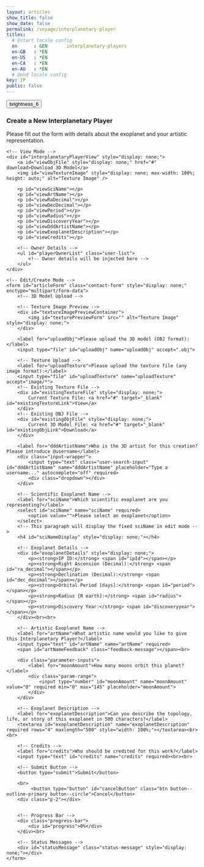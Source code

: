 ```yaml
---
layout: articles
show_title: false
show_date: false
permalink: /voyage/interplanetary-player
titles:
  # @start locale config
  en      : &EN       interplanetary-players
  en-GB   : *EN
  en-US   : *EN
  en-CA   : *EN
  en-AU   : *EN
  # @end locale config
key: IP
public: false
---
```


<div class="form-container">
    <div class="button-container">
        <div class="back-button-container">
            <a href="/voyage" title="Back to Voyage">
                <button id="backButton" class="btn button--outline-primary button--circle">
                    <span class="material-symbols-outlined">brightness_6</span>
                </button>
            </a>
        </div>
        <div class="edit-button-container">
            <button id="editButton" class="btn button--outline-primary button--circle" title="Edit Interplanetary Player" style="display: none;">
                <span class="material-symbols-outlined">edit</span> 
            </button>
        </div>
    </div>
    <h3 id="formTitle">Create a New Interplanetary Player</h3>
    <p>Please fill out the form with details about the exoplanet and your artistic representation.</p>

    <!-- View Mode -->
    <div id="interplanetaryPlayerView" style="display: none;">
        <a id="viewObjFile" style="display: none;" href="#" download>Download 3D Model</a>
        <img id="viewTextureImage" style="display: none; max-width: 100%; height: auto;" alt="Texture Image" />
        
        <p id="viewSciName"></p>
        <p id="viewArtName"></p>
        <p id="viewRaDecimal"></p>
        <p id="viewDecDecimal"></p>
        <p id="viewPeriod"></p>
        <p id="viewRadius"></p>
        <p id="viewDiscoveryYear"></p>
        <p id="viewDddArtistName"></p>
        <p id="viewExoplanetDescription"></p>
        <p id="viewCredits"></p>
        
        <!-- Owner Details -->
        <ul id="playerOwnerList" class="user-list">
            <!-- Owner details will be injected here -->
        </ul>
    </div>
        
    <!-- Edit/Create Mode -->
    <form id="articleForm" class="contact-form" style="display: none;" enctype="multipart/form-data">
        <!-- 3D Model Upload -->

        <!-- Texture Image Preview -->
        <div id="textureImagePreviewContainer">
            <img id="texturePreviewForm" src="" alt="Texture Image" style="display: none;">
        </div>

        <label for="uploadObj">Please upload the 3D model (OBJ format):</label>
        <input type="file" id="uploadObj" name="uploadObj" accept=".obj">

        <!-- Texture Upload -->
        <label for="uploadTexture">Please upload the texture file (any image format):</label>
        <input type="file" id="uploadTexture" name="uploadTexture" accept="image/*">
        <!-- Existing Texture File -->
        <div id="existingTextureFile" style="display: none;">
            Current Texture File: <a href="#" target="_blank" id="existingTextureLink">View</a>
        </div>
        <!-- Existing OBJ File -->
        <div id="existingObjFile" style="display: none;">
            Current 3D Model File: <a href="#" target="_blank" id="existingObjLink">Download</a>
        </div>

        <label for="dddArtistName">Who is the 3D artist for this creation? Please introduce @username</label>
        <div class="input-wrapper">
            <input type="text" class="user-search-input" id="dddArtistName" name="dddArtistName" placeholder="Type a username..." autocomplete="off" required>
            <div class="dropdown"></div>
        </div>

        <!-- Scientific Exoplanet Name -->
        <label for="sciName">Which scientific exoplanet are you representing?</label>
        <select id="sciName" name="sciName" required>
            <option value="">Please select an exoplanet</option>
        </select>
        <!-- This paragraph will display the fixed sciName in edit mode -->
        <h4 id="sciNameDisplay" style="display: none;"></h4>

        <!-- Exoplanet Details -->
        <div id="exoplanetDetails" style="display: none;">
            <p><strong>IP ID:</strong> <span id="ipId"></span></p>
            <p><strong>Right Ascension (Decimal):</strong> <span id="ra_decimal"></span></p>
            <p><strong>Declination (Decimal):</strong> <span id="dec_decimal"></span></p>
            <p><strong>Orbital Period [days]:</strong> <span id="period"></span></p>
            <p><strong>Radius [R earth]:</strong> <span id="radius"></span></p>
            <p><strong>Discovery Year:</strong> <span id="discoveryyear"></span></p>
        </div><br><br>

        <!-- Artistic Exoplanet Name -->
        <label for="artName">What artistic name would you like to give this Interplanetary Player?</label>
        <input type="text" id="artName" name="artName" required>
        <span id="artNameFeedback" class="feedback-message"></span><br>

        <div class="parameter-inputs">
            <label for="moonAmount">How many moons orbit this planet?</label>
            <div class="param-range">
                <input type="number" id="moonAmount" name="moonAmount" value="0" required min="0" max="145" placeholder="moonAmount">
            </div>
        </div>

        <!-- Exoplanet Description -->
        <label for="exoplanetDescription">Can you describe the topology, life, or story of this exoplanet in 500 characters?</label>
        <textarea id="exoplanetDescription" name="exoplanetDescription" required rows="4" maxlength="500" style="width: 100%;"></textarea><br><br>

        <!-- Credits -->
        <label for="credits">Who should be credited for this work?</label>
        <input type="text" id="credits" name="credits" required><br><br>

        <!-- Submit Button -->
        <button type="submit">Submit</button>

        <br>
             <button type="button" id="cancelButton" class="btn button--outline-primary button--circle">Cancel</button>
        <div class="p-2"></div>


        <!-- Progress Bar -->
        <div class="progress-bar">
            <div id="progress">0%</div>
        </div><br>

        <!-- Status Messages -->
        <div id="statusMessage" class="status-message" style="display: none;"></div>
    </form>
</div>

<div id="toastContainer" style="position: fixed; top: 20px; right: 20px; z-index: 1000;"></div>

<script>
    // Define submitButton globally
    const submitButton = document.querySelector('#articleForm button[type="submit"]');
    if (!submitButton) {
        console.error('Submit button not found! Please check the selector.');
    }

    // Toast Function for User Notifications
    function showToast(message, type = 'success') {
        const toastContainer = document.getElementById('toastContainer');
        const toast = document.createElement('div');
        const toastId = `toast_${Date.now()}`;
        toast.classList.add('toast');
        toast.setAttribute('id', toastId);
        toast.setAttribute('role', 'alert');
        toast.setAttribute('aria-live', 'assertive');
        toast.setAttribute('aria-atomic', 'true');

        if (type === 'success') {
            toast.classList.add('success');
        } else if (type === 'error') {
            toast.classList.add('error');
        }

        // Close Button
        const closeBtn = document.createElement('button');
        closeBtn.classList.add('close-btn');
        closeBtn.innerHTML = '&times;';
        closeBtn.onclick = () => {
            toast.classList.remove('show');
            setTimeout(() => {
                const toastElem = document.getElementById(toastId);
                if (toastElem) {
                    toastElem.remove();
                }
            }, 500);
        };

        toast.appendChild(closeBtn);
        toast.appendChild(document.createTextNode(message));
        toastContainer.appendChild(toast);

        // Show the toast
        setTimeout(() => {
            toast.classList.add('show');
        }, 100);

        // Automatically hide the toast after 3 seconds
        setTimeout(() => {
            toast.classList.remove('show');
            setTimeout(() => {
                const toastElem = document.getElementById(toastId);
                if (toastElem) {
                    toastElem.remove();
                }
            }, 500);
        }, 3000);
    }

    // URL Parameters
    const urlParams = new URLSearchParams(window.location.search);
    let initialMode = urlParams.get('mode'); // 'edit', 'view', or null
    let playerId = urlParams.get('playerId') || ''; // Default to '' if 'playerId' is not provided.

    // Global Variables
    let playerData = null; // Holds the current player data
    let exoplanetData = {}; // Holds exoplanet data fetched from the API
    const userId = localStorage.getItem('userId'); // Retrieve the logged-in user's ID
    let isOwner = false; // Indicates if the current user is the owner of the player
    let moonAmountInput = null; // Reference to the moonAmount input
    let currentMode = 'create'; // Current mode: 'create', 'edit', 'view'

    // Function to load exoplanet data from the server
    async function loadExoplanetData() {
        try {
            console.log('Fetching exoplanet data from server');
            const response = await fetch('http://media.maar.world:3001/api/interplanetaryplayers/fetchExoplanetData');
            if (!response.ok) {
                throw new Error(`Failed to fetch exoplanet data: ${response.statusText}`);
            }
            const data = await response.json();
            console.log('Exoplanet data fetched:', data);
            
            // Check if data is an array and has at least one element
            if (Array.isArray(data) && data.length > 0) {
                const exoplanetArray = data[0]; // Access the first element
                exoplanetData = {}; // Initialize as an empty object
                
                // Iterate through the exoplanetArray to build exoplanetData
                Object.keys(exoplanetArray).forEach(ipId => {
                    exoplanetData[ipId] = exoplanetArray[ipId];
                });
                
                console.log('Structured Exoplanet Data:', exoplanetData);
                populateExoplanetDropdown();
            } else {
                throw new Error('Exoplanet data is empty or not in the expected format.');
            }
        } catch (error) {
            console.error('Error loading exoplanet data:', error);
            showToast('Failed to load exoplanet data. Please refresh the page.', 'error');
        }
    }

    // Function to populate the exoplanet dropdown with data fetched from the API
    function populateExoplanetDropdown() {
        const selectElement = document.getElementById('sciName');
        selectElement.innerHTML = '<option value="">Please select an exoplanet</option>';

        // Iterate over the keys in exoplanetData
        Object.keys(exoplanetData).forEach(ipId => {
            const exoplanet = exoplanetData[ipId];

            // Only add to the dropdown if artName is null or "null" (string)
            if (!exoplanet.artName || exoplanet.artName === 'null') {
                const option = document.createElement('option');
                option.value = ipId; // Set ipId as the value for the option
                option.textContent = `${ipId}: ${exoplanet.sciName}`; // Display ipId and sciName
                selectElement.appendChild(option);
            }
        });

        console.log('Exoplanet dropdown populated.');
    }

    // Function to Clear Form Fields (Create Mode)
    function clearFormFields() {
        document.getElementById('sciName').value = '';
        document.getElementById('artName').value = '';
        document.getElementById('dddArtistName').value = '';
        document.getElementById('exoplanetDescription').value = '';
        document.getElementById('credits').value = '';
        document.getElementById('uploadObj').value = '';
        document.getElementById('uploadTexture').value = '';
        document.getElementById('moonAmount').value = '0'; // Reset moonAmount to a default value

        // Hide exoplanet details when in create mode.
        document.getElementById('exoplanetDetails').style.display = 'none';
        // Clear artName feedback
        displayArtNameFeedback('', '');
        if (submitButton) {
            submitButton.disabled = true;
        }
    }

    // Function to Set Up Form Listeners
    function setupFormListeners() {
        // Reference to moonAmount input
        moonAmountInput = document.getElementById('moonAmount');
        const cancelButton = document.getElementById('cancelButton');
        const artNameInput = document.getElementById('artName');

        // Validate moonAmount to be between 0 and 145
        moonAmountInput.addEventListener('input', function() {
            let value = parseInt(moonAmountInput.value, 10);

            if (isNaN(value) || value < 0) {
                value = 0;
            } else if (value > 145) {
                value = 145;
            }

            moonAmountInput.value = value;
        });


        // Texture Upload Preview
        document.getElementById('uploadTexture').addEventListener('change', function(event) {
            const texturePreview = document.getElementById('texturePreviewForm');
            const file = event.target.files[0];

            if (file) {
                const reader = new FileReader();
                reader.onload = function(e) {
                    texturePreview.src = e.target.result;
                    texturePreview.style.display = 'block';
                };
                reader.readAsDataURL(file);
            } else {
                if (playerData && playerData.ddd.textureURL) {
                    const textureUrl = playerData.ddd.textureURL.startsWith('http')
                        ? playerData.ddd.textureURL
                        : `https://media.maar.world${playerData.ddd.textureURL}`;
                    texturePreview.src = textureUrl;
                    texturePreview.style.display = 'block';
                } else {
                    texturePreview.src = '';
                    texturePreview.style.display = 'none';
                }
            }
        });

        // Cancel Button Event Listener
        cancelButton.addEventListener('click', function() {
            setFormMode("view");
            console.log("canceling"); 
        });

        // Save form data on input change
        const formElements = document.querySelectorAll('#articleForm input, #articleForm select, #articleForm textarea');

        formElements.forEach(element => {
            element.addEventListener('input', saveFormData);
        });

        // Handle form submission
        document.getElementById('articleForm').addEventListener('submit', function(event) {
            event.preventDefault();
            submitForm(); // Call submitForm when the form is submitted
        });

        // Handle change in exoplanet selection
        document.getElementById('sciName').addEventListener('change', updateDetails);
    }

    // Function to Update Exoplanet Details on Selection Change
    function updateDetails() {
        const selectedIpId = document.getElementById('sciName').value;
        const detailsDiv = document.getElementById('exoplanetDetails');
        const exoplanet = exoplanetData[selectedIpId]; // Access exoplanet by ipId

        if (!selectedIpId || !exoplanet) {
            detailsDiv.style.display = 'none';
        } else {
            // Populate the details section with exoplanet data
            document.getElementById('ipId').textContent = selectedIpId;
            document.getElementById('ra_decimal').textContent = exoplanet.ra_decimal || 'N/A';
            document.getElementById('dec_decimal').textContent = exoplanet.dec_decimal || 'N/A';
            document.getElementById('period').textContent = exoplanet.period || 'N/A';
            document.getElementById('radius').textContent = exoplanet.radius || 'N/A';
            document.getElementById('discoveryyear').textContent = exoplanet.discoveryyear || 'N/A';
            detailsDiv.style.display = 'block';
        }
    }

    // Function to Save Form Data Locally (Optional)
    function saveFormData() {
        const formData = {
            sciName: document.getElementById('sciName').value,
            artName: document.getElementById('artName').value,
            moonAmount: document.getElementById('moonAmount').value,
            dddArtistName: document.getElementById('dddArtistName').value,
            exoplanetDescription: document.getElementById('exoplanetDescription').value,
            credits: document.getElementById('credits').value
        };
        localStorage.setItem('protoFormData', JSON.stringify(formData));
    }

    // Function to Load Saved Form Data (Optional)
    function loadFormData() {
        const savedData = JSON.parse(localStorage.getItem('protoFormData'));
        if (savedData) {
            document.getElementById('sciName').value = savedData.sciName || '';
            document.getElementById('artName').value = savedData.artName || '';
            document.getElementById('moonAmount').value = savedData.moonAmount || '0';
            document.getElementById('dddArtistName').value = savedData.dddArtistName || '';
            document.getElementById('exoplanetDescription').value = savedData.exoplanetDescription || '';
            document.getElementById('credits').value = savedData.credits || '';
        }
    }



    /**
        * Function to Submit the Form for Creating or Editing an Interplanetary Player.
        */
    async function submitForm() {
        if (submitButton) {
            submitButton.disabled = true;
            submitButton.textContent = 'Submitting...';
        }

        const method = currentMode === 'edit' ? 'PUT' : 'POST';
        const url = method === 'PUT' 
            ? `http://media.maar.world:3001/api/interplanetaryplayers/${playerId}` 
            : 'http://media.maar.world:3001/api/interplanetaryplayers';

        console.log('Submitting form with method:', method);
        console.log('URL:', url);

        let moonAmount = parseInt(document.getElementById('moonAmount').value, 10);
        moonAmount = isNaN(moonAmount) || moonAmount < 0 ? 0 : moonAmount > 145 ? 145 : moonAmount;

        const selectedIpId = currentMode === 'edit' && playerData ? playerData.ipId : document.getElementById('sciName').value;
        console.log('Selected ipId:', selectedIpId);

        if (!selectedIpId && currentMode !== 'edit') {
            showToast('Please select a valid exoplanet.', 'error');
            if (submitButton) {
                submitButton.disabled = false;
                submitButton.textContent = 'Submit';
            }
            return;
        }

        // Determine sciName based on mode
        let sciName = 'Unknown Exoplanet';
        if (currentMode === 'edit') {
            sciName = document.getElementById('sciNameDisplay').textContent.trim() || 'Unknown Exoplanet';
        } else {
            // Create Mode: Get sciName from selectedIpId
            if (selectedIpId && exoplanetData[selectedIpId]) {
                sciName = exoplanetData[selectedIpId].sciName || 'Unknown Exoplanet';
            }
        }
        console.log('Determined sciName:', sciName);

        // Prepare configData
        const configData = {
            ownerId: userId,
            isPublic: false,
            ipId: selectedIpId,
            artName: document.getElementById('artName').value.trim(),
            moonAmount,
            sciName,
            ra_decimal: parseFloat(document.getElementById('ra_decimal').textContent.replace('Right Ascension (Decimal): ', '')) || 0,
            dec_decimal: parseFloat(document.getElementById('dec_decimal').textContent.replace('Declination (Decimal): ', '')) || 0,
            period: parseFloat(document.getElementById('period').textContent.replace('Orbital Period [days]: ', '')) || 0,
            radius: parseFloat(document.getElementById('radius').textContent.replace('Radius [R earth]: ', '')) || 0,
            discoveryyear: parseInt(document.getElementById('discoveryyear').textContent.replace('Discovery Year: ', ''), 10) || 0,
            description: document.getElementById('exoplanetDescription').value.trim(),
            credits: document.getElementById('credits').value.trim(),
            ddd: {
                dddArtist: document.getElementById('dddArtistName').value.trim(),
                objURL: playerData?.ddd?.objURL || '',
                textureURL: playerData?.ddd?.textureURL || ''
            }
        };

        console.log('Config data to be sent:', configData);

        // Validate Required Fields

        // Check if artName is available before submitting
        const artName = document.getElementById('artName').value.trim();
        const excludeId = currentMode === 'edit' ? playerId : '';
        const isArtNameValid = await checkArtNameAvailability(artName, excludeId);

        if (!isArtNameValid) {
            showToast('Please choose a different Artistic Name.', 'error');
            if (submitButton) {
                submitButton.disabled = false;
                submitButton.textContent = 'Submit';
            }
            return;
        }

        if (!configData.artName) {
            showToast('Artistic Name is required.', 'error');
            if (submitButton) {
                submitButton.disabled = false;
                submitButton.textContent = 'Submit';
            }
            return;
        }

        if (!configData.description) {
            showToast('Exoplanet Description is required.', 'error');
            if (submitButton) {
                submitButton.disabled = false;
                submitButton.textContent = 'Submit';
            }
            return;
        }

        try {
            let fileData = {};

            // Handle File Uploads
            const objFile = document.getElementById('uploadObj').files[0];
            const textureFile = document.getElementById('uploadTexture').files[0];

            if (objFile || textureFile) {
                const uploadFiles = new FormData();
                uploadFiles.append('ipId', selectedIpId);

                if (objFile) {
                    uploadFiles.append('uploadObj', objFile);
                    console.log('Appending obj file:', objFile.name);
                } else if (playerData && playerData.ddd.objURL) {
                    uploadFiles.append('existingObjURL', playerData.ddd.objURL);
                    console.log('Appending existing obj URL:', playerData.ddd.objURL);
                }

                if (textureFile) {
                    uploadFiles.append('uploadTexture', textureFile);
                    console.log('Appending texture file:', textureFile.name);
                } else if (playerData && playerData.ddd.textureURL) {
                    uploadFiles.append('existingTextureURL', playerData.ddd.textureURL);
                    console.log('Appending existing texture URL:', playerData.ddd.textureURL);
                }

                // Upload Files
                const uploadResponse = await fetch('http://media.maar.world:3001/api/interplanetaryplayers/uploadModelFiles', {
                    method: 'POST',
                    body: uploadFiles
                });

                if (!uploadResponse.ok) {
                    throw new Error(`Failed to upload files: ${uploadResponse.statusText}`);
                }

                fileData = await uploadResponse.json();
                console.log('Files uploaded successfully:', fileData);

                // Update configData with new URLs if uploaded
                if (fileData.uploadObjURL) {
                    configData.ddd.objURL = fileData.uploadObjURL;
                }
                if (fileData.uploadTextureURL) {
                    configData.ddd.textureURL = fileData.uploadTextureURL;
                }
            }

            // Update Exoplanet Artistic Name
            if (configData.artName) {
                const updateArtNameResponse = await fetch('http://media.maar.world:3001/api/interplanetaryplayers/updateExoplanet', {
                    method: 'POST',
                    headers: {
                        'Content-Type': 'application/json'
                    },
                    body: JSON.stringify({ ipId: selectedIpId, artName: configData.artName })
                });

                if (!updateArtNameResponse.ok) {
                    throw new Error(`Failed to update artistic name: ${updateArtNameResponse.statusText}`);
                }

                const updateArtNameData = await updateArtNameResponse.json();

                if (!updateArtNameData.artName) {
                    throw new Error('Artistic name update failed.');
                }

                console.log('Artistic name updated successfully:', updateArtNameData);
            }

            // Submit the main form data
            const formResponse = await fetch(url, {
                method: method,
                headers: {
                    'Content-Type': 'application/json'
                },
                body: JSON.stringify(configData)
            });

            if (formResponse.status === 409) {
                // Handle conflict during form submission if applicable
                displayArtNameFeedback('Artistic Name is already taken.', 'error');
                showToast('Please choose a different Artistic Name.', 'error');
                return;
            }

            const formDataResponse = await formResponse.json();
            console.log('Server response:', formDataResponse);

            if (formDataResponse.success) {
                handleSuccessResponse(formDataResponse);
            } else {
                throw new Error(formDataResponse.message || 'An error occurred during submission.');
            }

        } catch (error) {
            console.error('Error:', error);
            showToast(`Error: ${error.message}`, 'error');
        } finally {
            // Re-enable the submit button and reset progress bar
            if (submitButton) {
                submitButton.disabled = false;
                submitButton.textContent = 'Submit';
            }
            document.getElementById('progress').style.width = '0%';
            document.getElementById('progress').textContent = '';
        }
    }

    /**
        * Function to Update the Exoplanet Artistic Name
        */
    async function updateExoplanetArtName(ipId, artName) {
        try {
            console.log('Updating exoplanet artistic name for ipId:', ipId, 'artName:', artName);
            const response = await fetch('http://media.maar.world:3001/api/interplanetaryplayers/updateExoplanet', {
                method: 'POST',
                headers: {
                    'Content-Type': 'application/json'
                },
                body: JSON.stringify({ ipId, artName })
            });

            if (!response.ok) {
                throw new Error(`Failed to update artistic name: ${response.statusText}`);
            }

            const data = await response.json();

            if (!data.artName) {
                throw new Error('Artistic name update failed.');
            }

            console.log('Artistic name updated successfully:', data);
            showToast('Interplanetary Player data updated successfully!', 'success');

            // Reload the player data and switch to view mode
            await loadInterplanetaryPlayersDetails(playerId);
            setFormMode('view');
        } catch (error) {
            console.error('Failed to update artistic name:', error);
            showToast('Failed to update exoplanet artistic name. Please try again.', 'error');
            enableForm();
        }
    }

    // Function to Enable the Form Again (used on error)
    function enableForm() {
        document.getElementById('articleForm').querySelectorAll('input, select, textarea, button').forEach(element => {
            element.disabled = false;
        });
    }

    // Function to Handle Success Response after Creation or Editing
    function handleSuccessResponse(response) {
        // Determine the success message based on the action
        const successMessage = currentMode === 'edit'
            ? 'Interplanetary Player updated successfully!'
            : 'Interplanetary Player created successfully!';
        
        showToast(successMessage, 'success');

        // Clear form data cache
        clearProfileCache(userId);

        // Extract the new player ID from the response
        const newPlayerId = currentMode === 'edit'
            ? response.player._id // Access the player ID when editing
            : response.playerId || response.config._id; // Fall back to playerId or _id when creating

        if (newPlayerId) {
            setTimeout(() => {
                window.location.href = `/voyage/interplanetary-player?mode=view&playerId=${newPlayerId}`;
            }, 1000);
        } else {
            console.error('Player ID not found in the response.');
            showToast('Player ID missing. Please contact support.', 'error');
        }
    }


    // Function to Load Interplanetary Player Details from the Server
    async function loadInterplanetaryPlayersDetails(playerId) {
        try {
            const response = await fetch(`http://media.maar.world:3001/api/interplanetaryplayers/${playerId}`);
            if (!response.ok) {
                throw new Error(`Failed to fetch player details: ${response.statusText}`);
            }
            const data = await response.json();

            if (!data.success) {
                console.error('Error fetching player details:', data.message);
                showToast('Failed to load player details. Please try again.', 'error');
                return;
            }

            playerData = data.player; // Assign fetched data to playerData.
            isOwner = playerData.ownerId === userId; // Check ownership
            console.log('Is user the owner?', isOwner);

            // Show the edit button only if the user is the owner
            const editButton = document.getElementById('editButton');
            if (editButton) {
                editButton.style.display = isOwner ? 'block' : 'none';
            }

            // Populate modes with data
            populateEditMode(playerData);
            populateViewMode(playerData);
        } catch (error) {
            console.error('Error loading interplanetary player details:', error);
            showToast('Error loading player details. Please try again.', 'error');
        }
    }

    // Function to Populate Edit Mode with Player Data
    function populateEditMode(playerData) {
        // Handle sciName: show as text and hide the selector in edit mode
        const sciNameDisplay = document.getElementById('sciNameDisplay');
        const sciNameSelect = document.getElementById('sciName');

        console.log('Player data received:', JSON.stringify(playerData, null, 2));

        if (currentMode === 'edit') {
            // Show the scientific name as plain text and hide the dropdown
            sciNameDisplay.textContent = playerData.sciName || 'Unknown Exoplanet';
            sciNameDisplay.style.display = 'block';
            sciNameSelect.style.display = 'none';
            sciNameSelect.required = false; // Remove the required attribute when hidden

            // Populate other form fields with data from playerData for editing
            document.getElementById('artName').value = playerData.artName || '';
            document.getElementById('moonAmount').value = playerData.moonAmount || '0';
            document.getElementById('ra_decimal').textContent = playerData.ra_decimal?.$numberDecimal || 'N/A';
            document.getElementById('dec_decimal').textContent = playerData.dec_decimal?.$numberDecimal || 'N/A';
            document.getElementById('period').textContent = playerData.period?.$numberDecimal || 'N/A';
            document.getElementById('radius').textContent = playerData.radius?.$numberDecimal || 'N/A';
            document.getElementById('discoveryyear').textContent = playerData.discoveryyear?.$numberDecimal || 'N/A';

            // Populate 3D artist name
            const dddArtistNameField = document.getElementById('dddArtistName');
            dddArtistNameField.value = playerData.ddd?.dddArtist || '';

            // Populate exoplanet description
            document.getElementById('exoplanetDescription').value = playerData.description || '';

            // Populate credits
            document.getElementById('credits').value = playerData.credits || '';

            const baseUrl = 'https://media.maar.world';

            // Display existing OBJ file
            const existingObjFileDiv = document.getElementById('existingObjFile');
            const existingObjLink = document.getElementById('existingObjLink');
            if (playerData.ddd?.objURL) {
                const objUrl = playerData.ddd.objURL.startsWith('http')
                    ? playerData.ddd.objURL
                    : `${baseUrl}${playerData.ddd.objURL}`;
                existingObjLink.href = objUrl;
                existingObjLink.textContent = playerData.ddd.objURL.split('/').pop(); // Show file name
                existingObjFileDiv.style.display = 'block';
            } else {
                existingObjFileDiv.style.display = 'none';
            }

            // Display existing Texture file
            const existingTextureFileDiv = document.getElementById('existingTextureFile');
            const existingTextureLink = document.getElementById('existingTextureLink');
            const texturePreview = document.getElementById('texturePreviewForm');

            if (playerData.ddd?.textureURL) {
                const textureUrl = playerData.ddd.textureURL.startsWith('http')
                    ? playerData.ddd.textureURL
                    : `${baseUrl}${playerData.ddd.textureURL}`;
                existingTextureLink.href = textureUrl;
                existingTextureLink.textContent = playerData.ddd.textureURL.split('/').pop(); // Show file name
                existingTextureFileDiv.style.display = 'block';

                // Display texture image preview
                texturePreview.src = textureUrl;
                texturePreview.alt = `Texture of ${playerData.sciName || 'Exoplanet'}`;
                texturePreview.style.display = 'block';
            } else {
                existingTextureFileDiv.style.display = 'none';
                texturePreview.style.display = 'none';
            }

            // Populate artName feedback and enable submit button
            displayArtNameFeedback('', '');
            if (submitButton) {
                submitButton.disabled = false;
            }
        }
    }

    // Function to Populate View Mode with Player Data
    function populateViewMode(playerData) {
        // Populate the view container with data and make labels bold
        document.getElementById('viewSciName').innerHTML = `<strong>Scientific Name:</strong> ${playerData.sciName || 'N/A'}`;
        document.getElementById('viewArtName').innerHTML = `<strong>Artistic Name:</strong> ${playerData.artName || 'N/A'}`;
        document.getElementById('viewRaDecimal').innerHTML = `<strong>Right Ascension (Decimal):</strong> ${playerData.ra_decimal?.$numberDecimal || 'N/A'}`;
        document.getElementById('viewDecDecimal').innerHTML = `<strong>Declination (Decimal):</strong> ${playerData.dec_decimal?.$numberDecimal || 'N/A'}`;
        document.getElementById('viewPeriod').innerHTML = `<strong>Orbital Period [days]:</strong> ${playerData.period?.$numberDecimal || 'N/A'}`;
        document.getElementById('viewRadius').innerHTML = `<strong>Radius [R earth]:</strong> ${playerData.radius?.$numberDecimal || 'N/A'}`;
        document.getElementById('viewDiscoveryYear').innerHTML = `<strong>Discovery Year:</strong> ${playerData.discoveryyear?.$numberDecimal || 'N/A'}`;
        
        // **3D Artist as Clickable Handler**
        document.getElementById('viewDddArtistName').innerHTML = `<strong>3D Artist:</strong> ${playerData.ddd?.dddArtist ? `<a href="/xplorer/?username=${encodeURIComponent(playerData.ddd.dddArtist)}" target="_self">@${playerData.ddd.dddArtist}</a>` : 'N/A'}`;
        
        document.getElementById('viewExoplanetDescription').innerHTML = `<strong>Description:</strong> ${playerData.description || 'N/A'}`;
        document.getElementById('viewCredits').innerHTML = `<strong>Credits:</strong> ${playerData.credits || 'N/A'}`;
        
        // Show or hide Download 3D Model link
        const viewObjFile = document.getElementById('viewObjFile');
        if (playerData.ddd?.objURL) {
            viewObjFile.href = playerData.ddd.objURL.startsWith('http') ? playerData.ddd.objURL : `https://media.maar.world${playerData.ddd.objURL}`;
            viewObjFile.textContent = 'Download 3D Model';
            viewObjFile.style.display = 'block';
        } else {
            viewObjFile.style.display = 'none';
        }
        
        // Show or hide Texture Image
        const viewTextureImage = document.getElementById('viewTextureImage');
        if (playerData.ddd?.textureURL) {
            const textureUrl = playerData.ddd.textureURL.startsWith('http') ? playerData.ddd.textureURL : `https://media.maar.world${playerData.ddd.textureURL}`;
            viewTextureImage.src = textureUrl;
            viewTextureImage.alt = `Texture of ${playerData.sciName || 'Exoplanet'}`;
            viewTextureImage.style.display = 'block';
        } else {
            viewTextureImage.style.display = 'none';
        }
        
        // **Populate Interplanetary Player Owner Details**
        populatePlayerOwnerDetails(playerData.ownerDetails);
    }

    /**
        * Function to Populate the Interplanetary Player Owner Details
        */
    function populatePlayerOwnerDetails(ownerDetails) {
        const playerOwnerList = document.getElementById('playerOwnerList');
        
        console.log("Player Owner Data:", ownerDetails);

        if (ownerDetails) {
            playerOwnerList.innerHTML = `
                <li class="user-list-item">
                    <div class="user-profile-pic">
                        <img src="https://media.maar.world${ownerDetails.profileImage || '/default_profile.png'}" alt="${ownerDetails.username}">
                    </div>
                    <div class="user-details">
                        <div class="user-display-name">${ownerDetails.displayName || 'Unknown'}</div>
                        <div class="user-username">
                            <a href="/xplorer/?username=${encodeURIComponent(ownerDetails.username)}" target="_self">
                                @${ownerDetails.username || 'Unknown'}
                            </a>
                        </div>
                    </div>
                </li>`;
        } else {
            playerOwnerList.innerHTML = '<li>No owner details available.</li>';
        }
    }

    /**
        * Function to Clear Cached Profiles.
        */
    function clearProfileCache(userId) {
        if (typeof lscache === 'undefined') {
            console.warn('lscache is not available. Skipping cache clearing.');
            return;
        }

        const cacheKey = `profile_${userId}`;
        const cachedProfile = lscache.get(cacheKey);
        if (cachedProfile) {
            lscache.remove(cacheKey);
            console.log(`Profile cache cleared for user`);
        } else {
            console.log(`No cache found for user`);
        }
    }

    // Function to Toggle Between Edit and View Modes
    function toggleEditMode() {
        if (currentMode === 'view') {
            if (playerData) { // Ensure playerData is loaded
                updateURL('edit', playerId);
                setFormMode('edit');
            } else {
                showToast('Player data is still loading. Please wait...', 'error');
                console.warn('Attempted to switch to edit mode before playerData was loaded.');
            }
        } else if (currentMode === 'edit') {
            setFormMode('view');
            updateURL('view', playerId);
            loadInterplanetaryPlayersDetails(playerId); // Reload data to discard changes
        }
    }

    /**
        * Function to Set the Current Mode (View, Edit, Create)
        */
    async function setFormMode(newMode) {
        currentMode = newMode;
        const isViewMode = currentMode === 'view';
        const isEditMode = currentMode === 'edit';
        const isCreateMode = currentMode === 'create';

        // Toggle visibility of form and view sections
        const articleForm = document.getElementById('articleForm');
        const interplanetaryPlayerView = document.getElementById('interplanetaryPlayerView');
        const editButton = document.getElementById('editButton');

        if (isViewMode) {
            interplanetaryPlayerView.style.display = 'block';
            articleForm.style.display = 'none';

            // Set Edit Button to show 'Edit' icon and title
            if (editButton) {
                editButton.innerHTML = `<span class="material-symbols-outlined">edit</span>`;
                editButton.title = 'Edit Interplanetary Player';
                editButton.style.display = isOwner ? 'block' : 'none';
            }

            // Set form title
            const formTitle = document.getElementById('formTitle');
            if (formTitle) {
                formTitle.textContent = 'Interplanetary Player Details';
            }
        } else if (isEditMode) {
            interplanetaryPlayerView.style.display = 'none';
            articleForm.style.display = 'block';

            // Set Edit Button to show 'View' icon and title
            if (editButton) {
                editButton.innerHTML = `<span class="material-symbols-outlined">visibility</span>`;
                editButton.title = 'View Interplanetary Player';
                editButton.style.display = 'block';
            }

            // Set form title
            const formTitle = document.getElementById('formTitle');
            if (formTitle) {
                formTitle.textContent = 'Edit Interplanetary Player';
            }

            // Load the player details again if in edit mode
            if (playerId) {
                await loadInterplanetaryPlayersDetails(playerId);
            }
        } else if (isCreateMode) {
            interplanetaryPlayerView.style.display = 'none';
            articleForm.style.display = 'block';

            // Hide Edit Button in Create Mode
            if (editButton) {
                editButton.style.display = 'none';
            }

            // Set form title
            const formTitle = document.getElementById('formTitle');
            if (formTitle) {
                formTitle.textContent = 'Create a New Interplanetary Player';
            }

            // Clear the form fields if in create mode
            clearFormFields();
        }
    }

    // Function to Update the URL Without Reloading the Page
    function updateURL(mode, playerId) {
        const newURL = `/voyage/interplanetary-player?mode=${mode}&playerId=${playerId}`;
        if (history.pushState) {
            history.pushState({ mode, playerId }, '', newURL);
        } else {
            // Fallback for older browsers
            window.location.href = newURL;
        }
    }

    // Event Listener for Edit Button
    const editButtonElement = document.getElementById('editButton');
    if (editButtonElement) {
        editButtonElement.addEventListener('click', function(event) {
            event.preventDefault(); // Prevent default button behavior
            toggleEditMode(); // Toggle between view and edit modes
        });
    }

    // Handle Browser Navigation (Back/Forward)
    window.addEventListener('popstate', (event) => {
        if (event.state) {
            setFormMode(event.state.mode);
        } else {
            // Default to view mode if no state is available
            setFormMode('view');
        }
    });

    // Initialize the Form on Page Load
    document.addEventListener('DOMContentLoaded', async () => {
        setupFormListeners();
        loadExoplanetData();
        setupArtNameValidation();

        // Determine initial mode based on URL parameters
        if (initialMode === 'edit' && playerId) {
            currentMode = 'edit';
            await loadInterplanetaryPlayersDetails(playerId);
        } else if (playerId) {
            currentMode = 'view';
            await loadInterplanetaryPlayersDetails(playerId);
        } else {
            currentMode = 'create';
            clearFormFields();
        }

        setFormMode(currentMode);

        // Push the initial state to history
        history.replaceState({ mode: currentMode, playerId }, '', window.location.href);
    });

/**
 * Function to Check the Availability of artName.
 */
async function checkArtNameAvailability(artName, excludeId = '') {
    const submitButton = document.querySelector('#articleForm button[type="submit"]');
    if (!artName.trim()) {
        displayArtNameFeedback('Artistic Name is required.', 'error');
        if (submitButton) {
            submitButton.disabled = true;
        }
        return false;
    }

    try {
        const params = new URLSearchParams({ name: artName.trim() });
        if (excludeId) {
            params.append('excludeId', excludeId);
        }

        const response = await fetch(`http://media.maar.world:3001/api/interplanetaryplayers/checkArtName?${params.toString()}`);
    
        if (response.status === 200) {
            const data = await response.json();
            if (data.success) {
                displayArtNameFeedback('Artistic Name is available.', 'success');
                if (submitButton) {
                    submitButton.disabled = false;
                }
                return true;
            } else {
                displayArtNameFeedback('Error checking name. Please try again.', 'error');
                if (submitButton) {
                    submitButton.disabled = true;
                }
                return false;
            }
        } else if (response.status === 409) {
            // Handle 409 Conflict gracefully without logging
            displayArtNameFeedback('Artistic Name is already taken.', 'error');
            showToast('Please choose a different Artistic Name.', 'error');

            if (submitButton) {
                submitButton.disabled = true;
            }
            return false;
        } else {
            // Handle other unexpected statuses
            displayArtNameFeedback('Error checking name. Please try again.', 'error');
            if (submitButton) {
                submitButton.disabled = true;
            }
            return false;
        }
    } catch (error) {
        // Only log unexpected errors
        console.error('Error checking artName availability:', error);
        displayArtNameFeedback('Error checking name. Please try again.', 'error');
        if (submitButton) {
            submitButton.disabled = true;
        }
        return false;
    }
}

    /**
        * Function to Display Feedback Messages for artName.
        */
    function displayArtNameFeedback(message, type) {
        const feedbackElem = document.getElementById('artNameFeedback');
        const artNameInput = document.getElementById('artName');

        feedbackElem.textContent = message;
        feedbackElem.className = 'feedback-message'; // Reset classes

        artNameInput.classList.remove('success', 'error'); // Reset classes

        if (type === 'success') {
            feedbackElem.classList.add('feedback-success');
            artNameInput.classList.add('success');
        } else if (type === 'error') {
            feedbackElem.classList.add('feedback-error');
            artNameInput.classList.add('error');
        }
    }

/**
 * Event Listener for artName input field.
 */
function setupArtNameValidation() {
    const artNameInput = document.getElementById('artName');

    let debounceTimeout = null;

    // Debounce function to limit the number of API calls
    artNameInput.addEventListener('input', () => {
        clearTimeout(debounceTimeout);
        debounceTimeout = setTimeout(async () => {
            const artName = artNameInput.value;
            const excludeId = currentMode === 'edit' ? playerId : '';
            await checkArtNameAvailability(artName, excludeId);
        }, 500); // Wait for 500ms after the user stops typing
    });

    // Also check on blur (when the user leaves the field)
    artNameInput.addEventListener('blur', async () => {
        const artName = artNameInput.value;
        const excludeId = currentMode === 'edit' ? playerId : '';
        await checkArtNameAvailability(artName, excludeId);
    });
}


</script>

